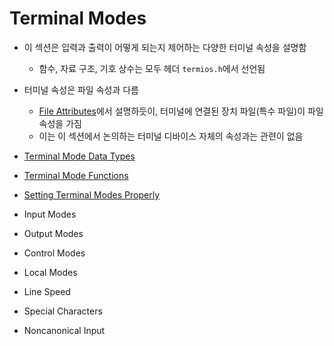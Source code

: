 # Terminal Modes

- 이 섹션은 입력과 출력이 어떻게 되는지 제어하는 다양한 터미널 속성을 설명함
  - 함수, 자료 구조, 기호 상수는 모두 헤더 `termios.h`에서 선언됨
- 터미널 속성은 파일 속성과 다름
  - [File Attributes](https://sourceware.org/glibc/manual/2.40/html_node/File-Attributes.html)에서 설명하듯이, 터미널에 연결된 장치 파일(특수 파일)이 파일 속성을 가짐
  - 이는 이 섹션에서 논의하는 터미널 디바이스 자체의 속성과는 관련이 없음

- [Terminal Mode Data Types](./low_level_terminal_terminal_mode_data_types.md)
- [Terminal Mode Functions](./low_level_terminal_terminal_mode_functions.md)
- [Setting Terminal Modes Properly](./low_level_terminal_terminal_mode_setting.md)
- Input Modes
- Output Modes
- Control Modes
- Local Modes
- Line Speed
- Special Characters
- Noncanonical Input